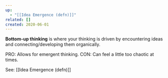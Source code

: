```yaml
---
up:
  - "[[Idea Emergence (defn)]]"
related: []
created: 2020-06-01
---
```


**Bottom-up thinking** is where your thinking is driven by encountering ideas and connecting/developing them organically. 

PRO: Allows for emergent thinking.
CON: Can feel a little too chaotic at times. 

See: [[Idea Emergence (defn)]]